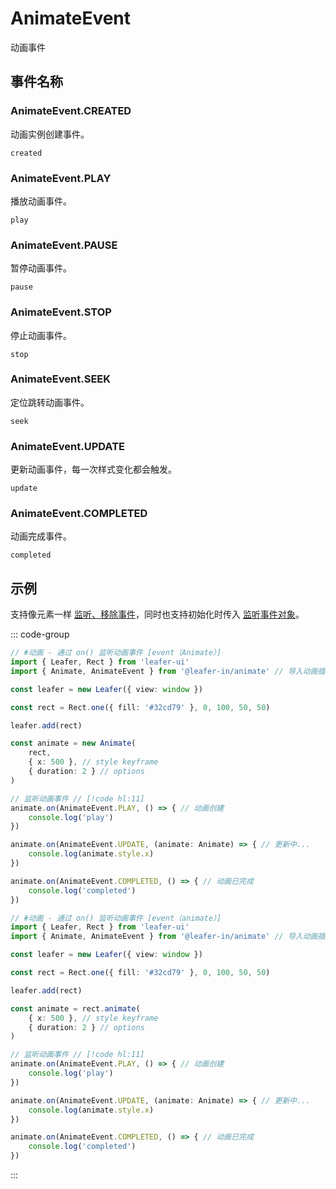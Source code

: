 # AnimateEvent

动画事件

## 事件名称

### AnimateEvent.CREATED

动画实例创建事件。

`created`

### AnimateEvent.PLAY

播放动画事件。

`play`

### AnimateEvent.PAUSE

暂停动画事件。

`pause`

### AnimateEvent.STOP

停止动画事件。

`stop`

### AnimateEvent.SEEK

定位跳转动画事件。

`seek`

### AnimateEvent.UPDATE

更新动画事件，每一次样式变化都会触发。

`update`

### AnimateEvent.COMPLETED

动画完成事件。

`completed`

## 示例

支持像元素一样 [监听、移除事件](/reference/UI/on.md)，同时也支持初始化时传入 [监听事件对象](/plugin/in/animate/options/event.md)。

::: code-group
```ts
// #动画 - 通过 on() 监听动画事件 [event（Animate）]
import { Leafer, Rect } from 'leafer-ui'
import { Animate, AnimateEvent } from '@leafer-in/animate' // 导入动画插件 // [!code hl]

const leafer = new Leafer({ view: window })

const rect = Rect.one({ fill: '#32cd79' }, 0, 100, 50, 50)

leafer.add(rect)

const animate = new Animate(
    rect,
    { x: 500 }, // style keyframe
    { duration: 2 } // options
)

// 监听动画事件 // [!code hl:11]
animate.on(AnimateEvent.PLAY, () => { // 动画创建
    console.log('play')
})

animate.on(AnimateEvent.UPDATE, (animate: Animate) => { // 更新中...
    console.log(animate.style.x)
})

animate.on(AnimateEvent.COMPLETED, () => { // 动画已完成
    console.log('completed')
})
```
```ts
// #动画 - 通过 on() 监听动画事件 [event（animate）]
import { Leafer, Rect } from 'leafer-ui'
import { Animate, AnimateEvent } from '@leafer-in/animate' // 导入动画插件 // [!code hl]

const leafer = new Leafer({ view: window })

const rect = Rect.one({ fill: '#32cd79' }, 0, 100, 50, 50)

leafer.add(rect)

const animate = rect.animate(
    { x: 500 }, // style keyframe
    { duration: 2 } // options
)

// 监听动画事件 // [!code hl:11]
animate.on(AnimateEvent.PLAY, () => { // 动画创建
    console.log('play')
})

animate.on(AnimateEvent.UPDATE, (animate: Animate) => { // 更新中...
    console.log(animate.style.x)
})

animate.on(AnimateEvent.COMPLETED, () => { // 动画已完成
    console.log('completed')
})
```
:::
